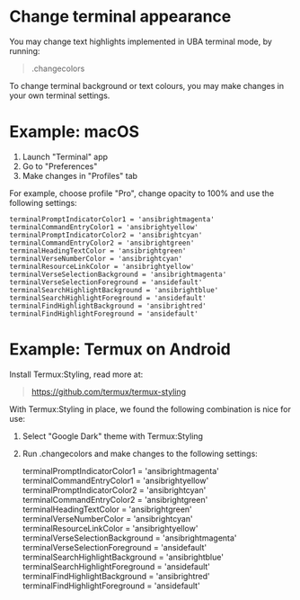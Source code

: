 # Change terminal appearance

You may change text highlights implemented in UBA terminal mode, by running:

> .changecolors

To change terminal background or text colours, you may make changes in your own terminal settings.

# Example: macOS

1) Launch "Terminal" app
2) Go to "Preferences"
3) Make changes in "Profiles" tab

For example, choose profile "Pro", change opacity to 100% and use the following settings:

    terminalPromptIndicatorColor1 = 'ansibrightmagenta'
    terminalCommandEntryColor1 = 'ansibrightyellow'
    terminalPromptIndicatorColor2 = 'ansibrightcyan'
    terminalCommandEntryColor2 = 'ansibrightgreen'
    terminalHeadingTextColor = 'ansibrightgreen'
    terminalVerseNumberColor = 'ansibrightcyan'
    terminalResourceLinkColor = 'ansibrightyellow'
    terminalVerseSelectionBackground = 'ansibrightmagenta'
    terminalVerseSelectionForeground = 'ansidefault'
    terminalSearchHighlightBackground = 'ansibrightblue'
    terminalSearchHighlightForeground = 'ansidefault'
    terminalFindHighlightBackground = 'ansibrightred'
    terminalFindHighlightForeground = 'ansidefault'

# Example: Termux on Android

Install Termux:Styling, read more at:

> https://github.com/termux/termux-styling

With Termux:Styling in place, we found the following combination is nice for use:

1) Select "Google Dark" theme with Termux:Styling

2) Run .changecolors and make changes to the following settings:

    terminalPromptIndicatorColor1 = 'ansibrightmagenta'
    terminalCommandEntryColor1 = 'ansibrightyellow'
    terminalPromptIndicatorColor2 = 'ansibrightcyan'
    terminalCommandEntryColor2 = 'ansibrightgreen'
    terminalHeadingTextColor = 'ansibrightgreen'
    terminalVerseNumberColor = 'ansibrightcyan'
    terminalResourceLinkColor = 'ansibrightyellow'
    terminalVerseSelectionBackground = 'ansibrightmagenta'
    terminalVerseSelectionForeground = 'ansidefault'
    terminalSearchHighlightBackground = 'ansibrightblue'
    terminalSearchHighlightForeground = 'ansidefault'
    terminalFindHighlightBackground = 'ansibrightred'
    terminalFindHighlightForeground = 'ansidefault'
